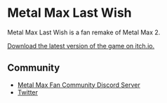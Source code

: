 # Metal Max Last Wish
Metal Max Last Wish is a fan remake of Metal Max 2.

[Download the latest version of the game on itch.io.](https://metal-dreamer.itch.io/metal-max-last-wish)

## Community
- [Metal Max Fan Community Discord Server](https://discord.gg/twfm3vU)
- [Twitter](https://twitter.com/Max_Last_Wish)
